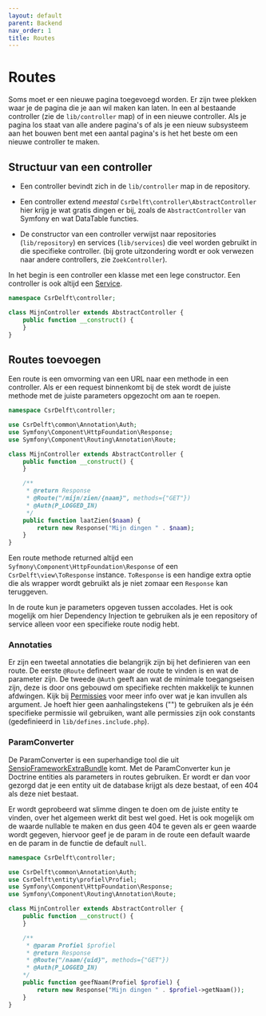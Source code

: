 ```yaml
---
layout: default
parent: Backend
nav_order: 1
title: Routes
---
```


# Routes

Soms moet er een nieuwe pagina toegevoegd worden. Er zijn twee plekken waar je de pagina die je aan wil maken kan laten. In een al bestaande controller (zie de `lib/controller` map) of in een nieuwe controller. Als je pagina los staat van alle andere pagina's of als je een nieuw subsysteem aan het bouwen bent met een aantal pagina's is het het beste om een nieuwe controller te maken.

## Structuur van een controller

- Een controller bevindt zich in de `lib/controller` map in de repository.

- Een controller extend _meestal_ `CsrDelft\controller\AbstractController` hier krijg je wat gratis dingen er bij, zoals de `AbstractController` van Symfony en wat DataTable functies.

- De constructor van een controller verwijst naar repositories (`lib/repository`) en services (`lib/services`) die veel worden gebruikt in die specifieke controller. (bij grote uitzondering wordt er ook verwezen naar andere controllers, zie `ZoekController`).

In het begin is een controller een klasse met een lege constructor. Een controller is ook altijd een [Service](services.md).

```php
namespace CsrDelft\controller;

class MijnController extends AbstractController {
    public function __construct() {
    }
}
```

## Routes toevoegen

Een route is een omvorming van een URL naar een methode in een controller. Als er een request binnenkomt bij de stek wordt de juiste methode met de juiste parameters opgezocht om aan te roepen.

```php
namespace CsrDelft\controller;

use CsrDelft\common\Annotation\Auth;
use Symfony\Component\HttpFoundation\Response;
use Symfony\Component\Routing\Annotation\Route;

class MijnController extends AbstractController {
    public function __construct() {
    }

    /**
     * @return Response
     * @Route("/mijn/zien/{naam}", methods={"GET"})
     * @Auth(P_LOGGED_IN)
     */
    public function laatZien($naam) {
        return new Response("Mijn dingen " . $naam);
    }
}
```

Een route methode returned altijd een `Syfmony\Component\HttpFoundation\Response` of een `CsrDelft\view\ToResponse` instance. `ToResponse` is een handige extra optie die als wrapper wordt gebruikt als je niet zomaar een `Response` kan teruggeven.

In de route kun je parameters opgeven tussen accolades. Het is ook mogelijk om hier Dependency Injection te gebruiken als je een repository of service alleen voor een specifieke route nodig hebt.

### Annotaties

Er zijn een tweetal annotaties die belangrijk zijn bij het definieren van een route. De eerste `@Route` defineert waar de route te vinden is en wat de parameter zijn. De tweede `@Auth` geeft aan wat de minimale toegangseisen zijn, deze is door ons gebouwd om specifieke rechten makkelijk te kunnen afdwingen. Kijk bij [Permissies](permissies.md) voor meer info over wat je kan invullen als argument. Je hoeft hier geen aanhalingstekens ("") te gebruiken als je één specifieke permissie wil gebruiken, want alle permissies zijn ook constants (gedefinieerd in `lib/defines.include.php`).

### ParamConverter

De ParamConverter is een superhandige tool die uit [SensioFrameworkExtraBundle](https://symfony.com/doc/current/bundles/SensioFrameworkExtraBundle/annotations/converters.html) komt. Met de ParamConverter kun je Doctrine entities als parameters in routes gebruiken. Er wordt er dan voor gezorgd dat je een entity uit de database krijgt als deze bestaat, of een 404 als deze niet bestaat.

Er wordt geprobeerd wat slimme dingen te doen om de juiste entity te vinden, over het algemeen werkt dit best wel goed. Het is ook mogelijk om de waarde nullable te maken en dus geen 404 te geven als er geen waarde wordt gegeven, hiervoor geef je de param in de route een default waarde en de param in de functie de default `null`.

```php
namespace CsrDelft\controller;

use CsrDelft\common\Annotation\Auth;
use CsrDelft\entity\profiel\Profiel;
use Symfony\Component\HttpFoundation\Response;
use Symfony\Component\Routing\Annotation\Route;

class MijnController extends AbstractController {
    public function __construct() {
    }

    /**
     * @param Profiel $profiel
     * @return Response
     * @Route("/naam/{uid}", methods={"GET"})
     * @Auth(P_LOGGED_IN)
    */
    public function geefNaam(Profiel $profiel) {
        return new Response("Mijn dingen " . $profiel->getNaam());
    }
}
```
```
